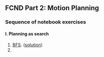 ## FCND Part 2: Motion Planning

### Sequence of notebook exercises

#### I. Planning as search

1. [BFS](BFS.ipynb). ([solution](BFS-Solution.ipynb))
2. 

